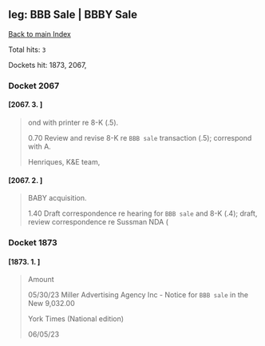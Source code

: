 
## leg: BBB Sale | BBBY Sale

[Back to main Index](README.md)

Total hits: `3`

Dockets hit: 1873, 2067, 

### Docket 2067

#### [2067. 3. ]
> ond with printer re 8-K \(.5\).
> 
> 0.70 Review and revise 8-K re `BBB sale` transaction \(.5\); correspond with A. 
> 
> Henriques, K&E team,

#### [2067. 2. ]
>  BABY acquisition.
> 
> 1.40 Draft correspondence re hearing for `BBB sale` and 8-K \(.4\); draft, review correspondence re Sussman NDA \(

### Docket 1873

#### [1873. 1. ]
> Amount
> 
>  05/30/23 Miller Advertising Agency Inc - Notice for `BBB sale` in the New 9,032.00
> 
> York Times \(National edition\)
> 
>  06/05/23
